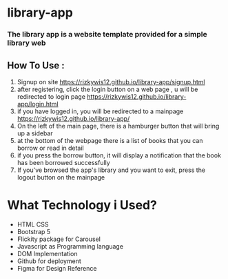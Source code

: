 # library-app
### The library app is a website template provided for a simple library web
## How To Use :
1. Signup on site https://rizkywis12.github.io/library-app/signup.html
2. after registering, click the login button on a web page , u will be redirected to login page https://rizkywis12.github.io/library-app/login.html
3. if you have logged in, you will be redirected to a mainpage https://rizkywis12.github.io/library-app/
4. On the left of the main page, there is a hamburger button that will bring up a sidebar
5. at the bottom of the webpage there is a list of books that you can borrow or read in detail
6. if you press the borrow button, it will display a notification that the book has been borrowed successfully
7. If you've browsed the app's library and you want to exit, press the logout button on the mainpage
# What Technology i Used?
- HTML CSS
- Bootstrap 5
- Flickity package for Carousel
- Javascript as Programming language
- DOM Implementation
- Github for deployment
- Figma for Design Reference
